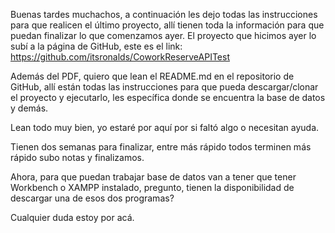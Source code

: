 Buenas tardes muchachos, a continuación les dejo todas las instrucciones para que realicen el último proyecto, allí tienen toda la información para que puedan finalizar lo que comenzamos ayer. El proyecto que hicimos ayer lo subí a la página de GitHub, este es el link: https://github.com/itsronalds/CoworkReserveAPITest

Además del PDF, quiero que lean el README.md en el repositorio de GitHub, allí están todas las instrucciones para que pueda descargar/clonar el proyecto y ejecutarlo, les específica donde se encuentra la base de datos y demás.

Lean todo muy bien, yo estaré por aquí por si faltó algo o necesitan ayuda.

Tienen dos semanas para finalizar, entre más rápido todos terminen más rápido subo notas y finalizamos.

Ahora, para que puedan trabajar base de datos van a tener que tener Workbench o XAMPP instalado, pregunto, tienen la disponibilidad de descargar una de esos dos programas?

Cualquier duda estoy por acá.
